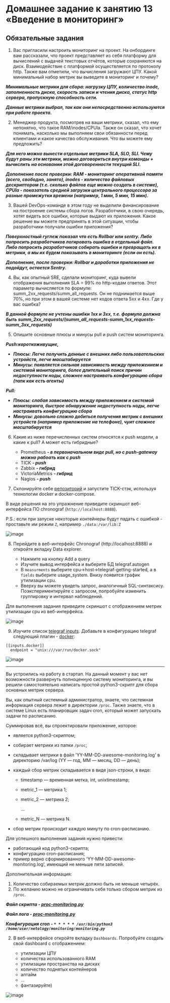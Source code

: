 # Домашнее задание к занятию 13 «Введение в мониторинг»

## Обязательные задания

1. Вас пригласили настроить мониторинг на проект. На онбординге вам рассказали, что проект представляет из себя платформу для вычислений с выдачей текстовых отчётов, которые сохраняются на диск. 
Взаимодействие с платформой осуществляется по протоколу http. Также вам отметили, что вычисления загружают ЦПУ. Какой минимальный набор метрик вы выведите в мониторинг и почему?

_**Минимальные метрики для сбора: нагрузку ЦПУ, количество inode, заполненность диска, скорость записи и чтения диска, статус http сервера, пропускную способность сети.**_

_**Данные метрики выбрал, так как они непосредственно используются при работе проекта.**_

2. Менеджер продукта, посмотрев на ваши метрики, сказал, что ему непонятно, что такое RAM/inodes/CPUla. Также он сказал, что хочет понимать, насколько мы выполняем свои обязанности перед клиентами и какое качество обслуживания. Что вы можете ему предложить?

**_Для него можно вынести отдельные метрики SLA, SLO, SLI. Чему будут раны эти метрики, можно договориться внутри команды + вычислить на основании этой договоренности текущий SLI._**

_**Дополнение после проверки: RAM - мониторинг оперативной памяти (всего, свободно, занято), inodes - количество файловых дескриптором (т.е. сколько файлов еще можно создать в системе), CPUla - показатель средней загрузки центрального процессора за разные промежутки времени (например, 1 мин, 5 мин, 15 мин).**_

3. Вашей DevOps-команде в этом году не выделили финансирование на построение системы сбора логов. Разработчики, в свою очередь, хотят видеть все ошибки, которые выдают их приложения. Какое решение вы можете предпринять в этой ситуации, чтобы разработчики получали ошибки приложения?

_**Поверхностный гуглеж показал что есть Rollbar или sentry. Либо попросить разработчиков логировать ошибка в отдельный файл. Либо попросить разработчиков собирать ошибки и превращать их в метрики, а мы их будем показывать в мониторинге (если он есть).**_

_**Дополнение, после проверки: Rollbar и доработки приложения не подойдут, остается Sentry.**_

4. Вы, как опытный SRE, сделали мониторинг, куда вывели отображения выполнения SLA = 99% по http-кодам ответов. 
Этот параметр вычисляется по формуле: summ_2xx_requests/summ_all_requests. Он не поднимается выше 70%, но при этом в вашей системе нет кодов ответа 5xx и 4xx. Где у вас ошибка?

_**В данной формуле не учтены ошибки 1хх и 3хх, т.е. формула должна быть summ_2xx_requests/(summ_all_requests-summ_1xx_requests-summ_3xx_requests)**_

5. Опишите основные плюсы и минусы pull и push систем мониторинга.

**_Push:короткоживущие,_**
- _**Плюсы: Легче получить данные с внешних либо пользовательских устройств, легче масштабируется**_
- _**Минусы: появляется сильная зависимость между приложением и системой мониторинга, более длительный поиск причин недоступности ноды, сложнее настраивать конфигурацию сбора (тапк как есть агенты)**_

**_Pull:_**
- _**Плюсы: слабая зависимость между приложением и системой мониторинга, быстрое обнаружение недоступность ноды, легче настраивать конфигурацию сбора**_
- _**Минусы: довольно сложно добиться получения метрик с внешних устройств (например приложение на телефоне), чуит сложнее масштабируется**_

6. Какие из ниже перечисленных систем относятся к push модели, а какие к pull? А может есть гибридные?

    - Prometheus **_- в первоначальном виде pull, но с push-gateway можно рабоать как с push_**
    - TICK **_- push_**
    - Zabbix **_- гибрид_**
    - VictoriaMetrics **_- гибрид_**
    - Nagios **_- push_**

7. Склонируйте себе [репозиторий](https://github.com/influxdata/sandbox/tree/master) и запустите TICK-стэк, 
используя технологии docker и docker-compose.

В виде решения на это упражнение приведите скриншот веб-интерфейса ПО chronograf (`http://localhost:8888`). 

P.S.: если при запуске некоторые контейнеры будут падать с ошибкой - проставьте им режим `Z`, например
`./data:/var/lib:Z`

![image](https://github.com/malkops/nah/assets/44001733/d767bf1a-3e5e-4275-ba1d-cb42acc78d3c)

8. Перейдите в веб-интерфейс Chronograf (http://localhost:8888) и откройте вкладку Data explorer.
        
    - Нажмите на кнопку Add a query
    - Изучите вывод интерфейса и выберите БД telegraf.autogen
    - В `measurments` выберите cpu->host->telegraf-getting-started, а в `fields` выберите usage_system. Внизу появится график утилизации cpu.
    - Вверху вы можете увидеть запрос, аналогичный SQL-синтаксису. Поэкспериментируйте с запросом, попробуйте изменить группировку и интервал наблюдений.

Для выполнения задания приведите скриншот с отображением метрик утилизации cpu из веб-интерфейса.

![image](https://github.com/malkops/nah/assets/44001733/52a94d65-512e-4094-a68c-8518f916b1f2)

9. Изучите список [telegraf inputs](https://github.com/influxdata/telegraf/tree/master/plugins/inputs). 
Добавьте в конфигурацию telegraf следующий плагин - [docker](https://github.com/influxdata/telegraf/tree/master/plugins/inputs/docker):
```
[[inputs.docker]]
  endpoint = "unix:///var/run/docker.sock"
```

![image](https://github.com/malkops/nah/assets/44001733/f058c904-34ac-4db4-befe-a5b66d2e8172)

---

Вы устроились на работу в стартап. На данный момент у вас нет возможности развернуть полноценную систему 
мониторинга, и вы решили самостоятельно написать простой python3-скрипт для сбора основных метрик сервера. 

Вы, как опытный системный администратор, знаете, что системная информация сервера лежит в директории `/proc`. Также знаете, что в системе Linux есть  планировщик задач cron, который может запускать задачи по расписанию.

Суммировав всё, вы спроектировали приложение, которое:

- является python3-скриптом;
- собирает метрики из папки `/proc`;
- складывает метрики в файл 'YY-MM-DD-awesome-monitoring.log' в директорию /var/log 
(YY — год, MM — месяц, DD — день);
- каждый сбор метрик складывается в виде json-строки, в виде:
  + timestamp — временная метка, int, unixtimestamp;
  + metric_1 — метрика 1;
  + metric_2 — метрика 2;
  
     ...
     
  + metric_N — метрика N.
  
- сбор метрик происходит каждую минуту по cron-расписанию.

Для успешного выполнения задания нужно привести:

* работающий код python3-скрипта;
* конфигурацию cron-расписания;
* пример верно сформированного 'YY-MM-DD-awesome-monitoring.log', имеющий не меньше пяти записей.

Дополнительная информация:

1. Количество собираемых метрик должно быть не меньше четырёх.
1. По желанию можно не ограничивать себя только сбором метрик из `/proc`.

_**Файл скрипта - [proc-monitoring.py](tmp/proc-monitoring.py)**_

_**Файл лога - [proc-monitoring.py](tmp/23-08-15-awesome-monitoring.log)**_

_**Конфигурация cron - `* * * * * /usr/bin/python3 /home/user/netology/monitoring/monitoring.py`**_

2. В веб-интерфейсе откройте вкладку `Dashboards`. Попробуйте создать свой dashboard с отображением:

    - утилизации ЦПУ
    - количества использованного RAM
    - утилизации пространства на дисках
    - количество поднятых контейнеров
    - аптайм
    - ...
    - фантазируйте)
    
![image](https://github.com/malkops/nah/assets/44001733/f15a5317-78c3-4c8f-82e9-21e23a54645d)
